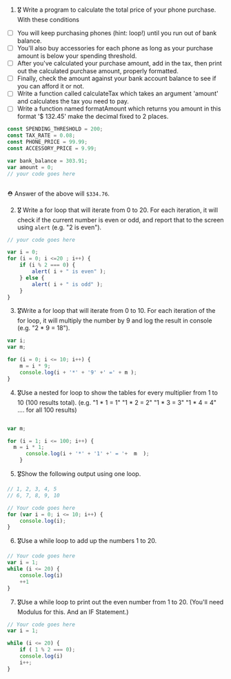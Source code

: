 1. 🎖 Write a program to calculate the total price of your phone purchase. With these conditions
 * [ ] You will keep purchasing phones (hint: loop!) until you run out of bank balance.
 * [ ] You'll also buy accessories for each phone as long as your purchase amount is below your spending threshold.
 * [ ] After you've calculated your purchase amount, add in the tax, then print out the calculated purchase amount, properly formatted.
 * [ ] Finally, check the amount against your bank account balance to see if you can afford it or not.
 * [ ] Write a function called calculateTax which takes an argument 'amount' and calculates the tax you need to pay.
 * [ ] Write a function named formatAmount which returns you amount in this format '$ 132.45' make the decimal fixed to 2 places.
```js
const SPENDING_THRESHOLD = 200;
const TAX_RATE = 0.08;
const PHONE_PRICE = 99.99;
const ACCESSORY_PRICE = 9.99;

var bank_balance = 303.91;
var amount = 0;
// your code goes here



```
 ⛑ Answer of the above will `$334.76`.

2. 🎖 Write a for loop that will iterate from 0 to 20. For each iteration, it will check if the current number is even or odd, and report that to the screen using `alert` (e.g. "2 is even").
```js
// your code goes here

var i = 0;
for (i = 0; i <=20 ; i++) {
	if (i % 2 === 0) {
		alert( i + " is even" );
	} else {
		alert( i + " is odd" );
	}
}
```

3. 🎖Write a for loop that will iterate from 0 to 10. For each iteration of the for loop, it will multiply the number by 9 and log the result in console (e.g. "2 * 9 = 18").

```js
var i;
var m;

for (i = 0; i <= 10; i++) {
	m = i * 9;
	console.log(i + '*' + '9' +' =' + m );
}
````

4. 🎖Use a nested for loop to show the tables for every multiplier from 1 to 10 (100 results total).
(e.g.
"1 * 1 = 1"
"1 * 2 = 2"
"1 * 3 = 3"
"1 * 4 = 4"
.... for all 100 results)

```js

var m;

for (i = 1; i <= 100; i++) {
  m = i * 1;
      console.log(i + '*' + '1' +' = '+  m  );
    }

````

5. 🎖Show the following output using one loop.
```js
// 1, 2, 3, 4, 5
// 6, 7, 8, 9, 10

// Your code goes here
for (var i = 0; i <= 10; i++) {
	console.log(i);
}

```

6. 🎖Use a while loop to add up the numbers 1 to 20.
```js
// Your code goes here
var i = 1;
while (i <= 20) {
	console.log(i)
	++1
}

```

7. 🎖Use a while loop to print out the even number from 1 to 20. (You'll need Modulus for this. And an IF Statement.)
```js
// Your code goes here
var i = 1;

while (i <= 20) {
	if ( 1 % 2 === 0);
	console.log(i) 
	i++;
}
```
